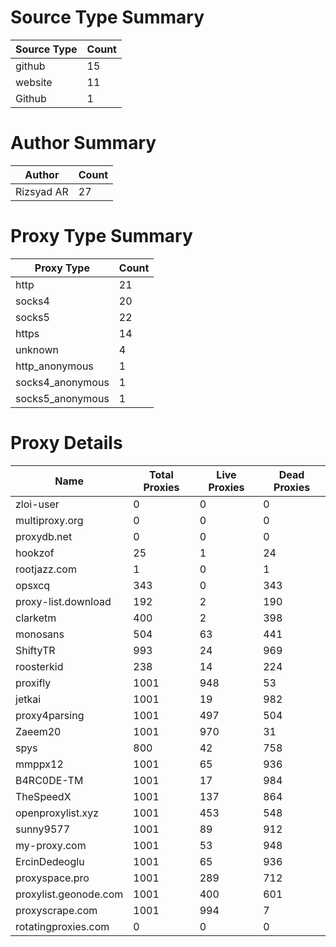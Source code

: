 # Source Type Summary

| Source Type | Count |
|-------------|-------|
| github | 15 |
| website | 11 |
| Github | 1 |


# Author Summary

| Author | Count |
|--------|-------|
| Rizsyad AR | 27 |


# Proxy Type Summary

| Proxy Type | Count |
|------------|-------|
| http | 21 |
| socks4 | 20 |
| socks5 | 22 |
| https | 14 |
| unknown | 4 |
| http_anonymous | 1 |
| socks4_anonymous | 1 |
| socks5_anonymous | 1 |


# Proxy Details

| Name | Total Proxies | Live Proxies | Dead Proxies |
|------|---------------|--------------|---------------|
| zloi-user | 0 | 0 | 0 |
| multiproxy.org | 0 | 0 | 0 |
| proxydb.net | 0 | 0 | 0 |
| hookzof | 25 | 1 | 24 |
| rootjazz.com | 1 | 0 | 1 |
| opsxcq | 343 | 0 | 343 |
| proxy-list.download | 192 | 2 | 190 |
| clarketm | 400 | 2 | 398 |
| monosans | 504 | 63 | 441 |
| ShiftyTR | 993 | 24 | 969 |
| roosterkid | 238 | 14 | 224 |
| proxifly | 1001 | 948 | 53 |
| jetkai | 1001 | 19 | 982 |
| proxy4parsing | 1001 | 497 | 504 |
| Zaeem20 | 1001 | 970 | 31 |
| spys | 800 | 42 | 758 |
| mmppx12 | 1001 | 65 | 936 |
| B4RC0DE-TM | 1001 | 17 | 984 |
| TheSpeedX | 1001 | 137 | 864 |
| openproxylist.xyz | 1001 | 453 | 548 |
| sunny9577 | 1001 | 89 | 912 |
| my-proxy.com | 1001 | 53 | 948 |
| ErcinDedeoglu | 1001 | 65 | 936 |
| proxyspace.pro | 1001 | 289 | 712 |
| proxylist.geonode.com | 1001 | 400 | 601 |
| proxyscrape.com | 1001 | 994 | 7 |
| rotatingproxies.com | 0 | 0 | 0 |
